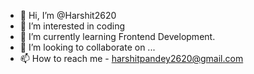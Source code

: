 - 👋 Hi, I’m @Harshit2620
- 👀 I’m interested in coding 
- 🌱 I’m currently learning Frontend Development.
- 💞️ I’m looking to collaborate on ...
- 📫 How to reach me - harshitpandey2620@gmail.com

<!---
Harshit2620/Harshit2620 is a ✨ special ✨ repository because its `README.md` (this file) appears on your GitHub profile.
You can click the Preview link to take a look at your changes.
--->
